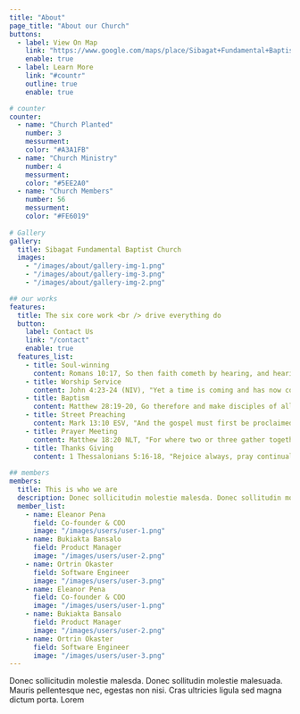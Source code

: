 ```yaml
---
title: "About"
page_title: "About our Church"
buttons:
  - label: View On Map
    link: "https://www.google.com/maps/place/Sibagat+Fundamental+Baptist+Church/@8.8247156,125.6913641,17z/data=!3m1!4b1!4m6!3m5!1s0x3301ef432a36a2bd:0x7d4666f782348fb9!8m2!3d8.8247156!4d125.6913641!16s%2Fg%2F11tc75f1pc?authuser=0&hl=en&entry=ttu"
    enable: true
  - label: Learn More
    link: "#countr"
    outline: true
    enable: true

# counter
counter:
  - name: "Church Planted"
    number: 3
    messurment: 
    color: "#A3A1FB"
  - name: "Church Ministry"
    number: 4
    messurment: 
    color: "#5EE2A0"
  - name: "Church Members"
    number: 56
    messurment: 
    color: "#FE6019"
    
# Gallery
gallery:
  title: Sibagat Fundamental Baptist Church
  images:
    - "/images/about/gallery-img-1.png"
    - "/images/about/gallery-img-3.png"
    - "/images/about/gallery-img-2.png"

## our works
features:
  title: The six core work <br /> drive everything do
  button:
    label: Contact Us
    link: "/contact"
    enable: true
  features_list:
    - title: Soul-winning
      content: Romans 10:17, So then faith cometh by hearing, and hearing by the word of God.
    - title: Worship Service
      content: John 4:23-24 (NIV), "Yet a time is coming and has now come when the true worshipers will worship the Father in the Spirit and in truth, for they are the kind of worshipers the Father seeks. God is spirit, and his worshipers must worship in the Spirit and in truth."
    - title: Baptism
      content: Matthew 28:19-20, Go therefore and make disciples of all nations, baptizing them in the name of the Father and of the Son and of the Holy Spirit, teaching them to observe all that I have commanded you. And behold, I am with you always, to the end of the age.
    - title: Street Preaching
      content: Mark 13:10 ESV, "And the gospel must first be proclaimed to all nations." / 2 Timothy 4:2 ESV, "Preach the word; be ready in season and out of season; reprove, rebuke, and exhort, with complete patience and teaching."
    - title: Prayer Meeting
      content: Matthew 18:20 NLT, "For where two or three gather together as my followers, I am there among them." Ephesians 3:12 NLT, "Because of Christ and our faith in him, we can now come boldly and confidently into God's presence."
    - title: Thanks Giving
      content: 1 Thessalonians 5:16-18, "Rejoice always, pray continually, give thanks in all circumstances; for this is God’s will for you in Christ Jesus." / 1 Chronicles  6:34, "Give thanks to the Lord, for he is good; his love endures forever."
    
## members
members:
  title: This is who we are
  description: Donec sollicitudin molestie malesda. Donec sollitudin mol estie ultricies ligula sed magna dictum
  member_list:
    - name: Eleanor Pena
      field: Co-founder & COO
      image: "/images/users/user-1.png"
    - name: Bukiakta Bansalo
      field: Product Manager
      image: "/images/users/user-2.png"
    - name: Ortrin Okaster
      field: Software Engineer
      image: "/images/users/user-3.png"
    - name: Eleanor Pena
      field: Co-founder & COO
      image: "/images/users/user-1.png"
    - name: Bukiakta Bansalo
      field: Product Manager
      image: "/images/users/user-2.png"
    - name: Ortrin Okaster
      field: Software Engineer
      image: "/images/users/user-3.png"
---
```

Donec sollicitudin molestie malesda. Donec sollitudin molestie malesuada. Mauris pellentesque nec, egestas non nisi. Cras ultricies ligula sed magna dictum porta. Lorem
